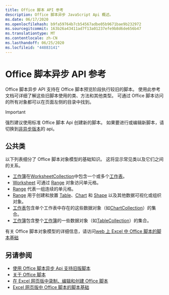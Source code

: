 ```yaml
---
title: Office 脚本 API 参考
description: Office 脚本异步 JavaScript Api 概述。
ms.date: 06/17/2020
ms.openlocfilehash: b9fa59764b7cb54567adbe05b9671bae9b232972
ms.sourcegitcommit: 163b26a43411ad7f13a01237efe9b8d6de656b47
ms.translationtype: MT
ms.contentlocale: zh-CN
ms.lasthandoff: 06/25/2020
ms.locfileid: "44883141"
---
```

# <a name="office-scripts-async-api-reference"></a>Office 脚本异步 API 参考

Office 脚本异步 API 支持在 Office 脚本预览阶段执行较旧的脚本。 使用此参考文档可详细了解这些旧脚本使用的类、方法和其他类型。 可通过 Office 脚本访问的所有对象都可以在页面左侧的目录中找到。

> [!IMPORTANT]
> 强烈建议使用标准 Office 脚本 Api 创建新的脚本。 如果要进行或编辑新脚本，请切换到[非异步版本](?view=office-scripts)的 api。

## <a name="common-classes"></a>公共类

以下列表细分了 Office 脚本对象模型的基础知识。 这将显示常见类以及它们之间的关系。

- [工作簿](/javascript/api/office-scripts/excel/excelscript.workbook)在[WorksheetCollection](/javascript/api/office-scripts/excel/excelscript.worksheetcollection)中包含一个或多个[工作表](/javascript/api/office-scripts/excel/excelscript.worksheet)。
- [Worksheet](/javascript/api/office-scripts/excel/excelscript.worksheet) 可通过 [Range](/javascript/api/office-scripts/excel/excelscript.range) 对象访问单元格。
- [Range](/javascript/api/office-scripts/excel/excelscript.range) 代表一组连续的单元格。
- [Range](/javascript/api/office-scripts/excel/excelscript.range) 用于创建和放置 [Table](/javascript/api/office-scripts/excel/excelscript.table)、[Chart](/javascript/api/office-scripts/excel/excelscript.chart) 和 [Shape](/javascript/api/office-scripts/excel/excelscript.shape) 以及其他数据可视化或组织对象。
- [工作表](/javascript/api/office-scripts/excel/excelscript.worksheet)包含单个工作表中存在的这些数据对象（如[ChartCollection](/javascript/api/office-scripts/excel/excelscript.chartcollection)）的集合。
- [工作簿](/javascript/api/office-scripts/excel/excelscript.workbook)包含整个[工作簿](/javascript/api/office-scripts/excel/excelscript.workbook)的一些数据对象（如[TableCollection](/javascript/api/office-scripts/excel/excelscript.tablecollection)）的集合。

有关 Office 脚本对象模型的详细信息，请访问[web 上 Excel 中 Office 脚本的脚本基础](/office/dev/scripts/develop/scripting-fundamentals)

## <a name="see-also"></a>另请参阅

- [使用 Office 脚本异步 Api 支持旧版脚本](/office/dev/scripts/develop/excel-async-model)
- [关于 Office 脚本](/office/dev/scripts/overview/excel)
- [在 Excel 网页版中录制、编辑和创建 Office 脚本](/office/dev/scripts/tutorials/excel-tutorial)
- [Excel 网页版中 Office 脚本的脚本基础](/office/dev/scripts/develop/scripting-fundamentals)
